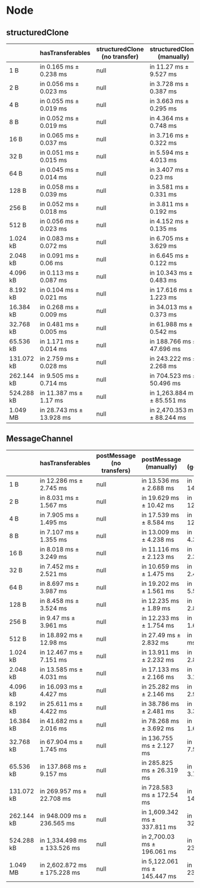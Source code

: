 # Node

## structuredClone

|            | hasTransferables         | structuredClone (no transfer) | structuredClone (manually)  | structuredClone (getTransferable*) | structuredClone (getTransferables) |
| ---------- | ------------------------ | ----------------------------- | --------------------------- | ---------------------------------- | ---------------------------------- |
| 1 B        | in 0.165 ms ± 0.238 ms   | null                          | in 11.27 ms ± 9.527 ms      | in 4.32 ms ± 0.705 ms              | in 5.351 ms ± 1.955 ms             |
| 2 B        | in 0.056 ms ± 0.023 ms   | null                          | in 3.728 ms ± 0.387 ms      | in 3.974 ms ± 0.717 ms             | in 3.789 ms ± 0.393 ms             |
| 4 B        | in 0.055 ms ± 0.019 ms   | null                          | in 3.663 ms ± 0.295 ms      | in 4.915 ms ± 1.968 ms             | in 3.89 ms ± 0.619 ms              |
| 8 B        | in 0.052 ms ± 0.019 ms   | null                          | in 4.364 ms ± 0.748 ms      | in 9.541 ms ± 2.633 ms             | in 4.58 ms ± 1.392 ms              |
| 16 B       | in 0.065 ms ± 0.037 ms   | null                          | in 3.716 ms ± 0.322 ms      | in 3.801 ms ± 0.428 ms             | in 6.235 ms ± 5.335 ms             |
| 32 B       | in 0.051 ms ± 0.015 ms   | null                          | in 5.594 ms ± 4.013 ms      | in 3.696 ms ± 0.136 ms             | in 3.502 ms ± 0.305 ms             |
| 64 B       | in 0.045 ms ± 0.014 ms   | null                          | in 3.407 ms ± 0.23 ms       | in 3.899 ms ± 0.557 ms             | in 3.586 ms ± 0.199 ms             |
| 128 B      | in 0.058 ms ± 0.039 ms   | null                          | in 3.581 ms ± 0.331 ms      | in 3.701 ms ± 0.141 ms             | in 12.187 ms ± 3.061 ms            |
| 256 B      | in 0.052 ms ± 0.018 ms   | null                          | in 3.811 ms ± 0.192 ms      | in 4.935 ms ± 1.894 ms             | in 3.886 ms ± 0.143 ms             |
| 512 B      | in 0.056 ms ± 0.023 ms   | null                          | in 4.152 ms ± 0.135 ms      | in 11.811 ms ± 3.46 ms             | in 4.507 ms ± 0.185 ms             |
| 1.024 kB   | in 0.083 ms ± 0.072 ms   | null                          | in 6.705 ms ± 3.629 ms      | in 6.253 ms ± 0.246 ms             | in 5.759 ms ± 0.078 ms             |
| 2.048 kB   | in 0.091 ms ± 0.06 ms    | null                          | in 6.645 ms ± 0.122 ms      | in 13.592 ms ± 2.344 ms            | in 8.187 ms ± 0.12 ms              |
| 4.096 kB   | in 0.113 ms ± 0.087 ms   | null                          | in 10.343 ms ± 0.483 ms     | in 16.983 ms ± 0.958 ms            | in 13.106 ms ± 0.298 ms            |
| 8.192 kB   | in 0.104 ms ± 0.021 ms   | null                          | in 17.616 ms ± 1.223 ms     | in 28.872 ms ± 1.718 ms            | in 24.925 ms ± 1.317 ms            |
| 16.384 kB  | in 0.268 ms ± 0.009 ms   | null                          | in 34.013 ms ± 0.373 ms     | in 62.115 ms ± 17.283 ms           | in 47.086 ms ± 0.195 ms            |
| 32.768 kB  | in 0.481 ms ± 0.005 ms   | null                          | in 61.988 ms ± 0.542 ms     | in 105.561 ms ± 6.332 ms           | in 86.485 ms ± 0.443 ms            |
| 65.536 kB  | in 1.171 ms ± 0.014 ms   | null                          | in 188.766 ms ± 47.696 ms   | in 201.215 ms ± 1.028 ms           | in 170.77 ms ± 0.894 ms            |
| 131.072 kB | in 2.759 ms ± 0.028 ms   | null                          | in 243.222 ms ± 2.268 ms    | in 401.66 ms ± 3.057 ms            | in 335.232 ms ± 0.882 ms           |
| 262.144 kB | in 9.505 ms ± 0.714 ms   | null                          | in 704.523 ms ± 50.496 ms   | in 1,044.08 ms ± 107.025 ms        | in 952.9 ms ± 116.681 ms           |
| 524.288 kB | in 11.387 ms ± 1.17 ms   | null                          | in 1,263.884 ms ± 85.551 ms | in 1,873.594 ms ± 57.064 ms        | in 1,552.972 ms ± 112.602 ms       |
| 1.049 MB   | in 28.743 ms ± 13.928 ms | null                          | in 2,470.353 ms ± 88.244 ms | in 3,680.752 ms ± 76.807 ms        | in 3,095.072 ms ± 94.442 ms        |

## MessageChannel

|            | hasTransferables             | postMessage (no transfers) | postMessage (manually)       | postMessage (getTransferable*) | postMessage (getTransferables) |
| ---------- | ---------------------------- | -------------------------- | ---------------------------- | ------------------------------ | ------------------------------ |
| 1 B        | in 12.286 ms ± 2.745 ms      | null                       | in 13.536 ms ± 2.688 ms      | in 27.131 ms ± 14.781 ms       | in 14.424 ms ± 1.853 ms        |
| 2 B        | in 8.031 ms ± 1.567 ms       | null                       | in 19.629 ms ± 10.42 ms      | in 27.396 ms ± 12.424 ms       | in 13.639 ms ± 1.799 ms        |
| 4 B        | in 7.905 ms ± 1.495 ms       | null                       | in 17.539 ms ± 8.584 ms      | in 22.072 ms ± 12.81 ms        | in 15.656 ms ± 4.218 ms        |
| 8 B        | in 7.107 ms ± 1.355 ms       | null                       | in 13.009 ms ± 4.238 ms      | in 14.607 ms ± 4.329 ms        | in 11.82 ms ± 1.103 ms         |
| 16 B       | in 8.018 ms ± 3.249 ms       | null                       | in 11.116 ms ± 2.123 ms      | in 12.621 ms ± 2.367 ms        | in 11.628 ms ± 1.101 ms        |
| 32 B       | in 7.452 ms ± 2.521 ms       | null                       | in 10.659 ms ± 1.475 ms      | in 12.591 ms ± 2.499 ms        | in 11.18 ms ± 0.979 ms         |
| 64 B       | in 8.697 ms ± 3.987 ms       | null                       | in 19.202 ms ± 1.561 ms      | in 23.475 ms ± 5.581 ms        | in 20.822 ms ± 1.608 ms        |
| 128 B      | in 8.458 ms ± 3.524 ms       | null                       | in 12.235 ms ± 1.89 ms       | in 13.321 ms ± 2.818 ms        | in 12.861 ms ± 2.085 ms        |
| 256 B      | in 9.47 ms ± 3.961 ms        | null                       | in 12.233 ms ± 1.754 ms      | in 12.909 ms ± 1.671 ms        | in 13.122 ms ± 1.995 ms        |
| 512 B      | in 18.892 ms ± 12.98 ms      | null                       | in 27.49 ms ± 2.832 ms       | in 28.908 ms ± 3.6 ms          | in 28.104 ms ± 1.819 ms        |
| 1.024 kB   | in 12.467 ms ± 7.151 ms      | null                       | in 13.911 ms ± 2.232 ms      | in 17.027 ms ± 2.819 ms        | in 17.372 ms ± 2.678 ms        |
| 2.048 kB   | in 13.585 ms ± 4.031 ms      | null                       | in 17.133 ms ± 2.166 ms      | in 28.396 ms ± 3.188 ms        | in 20.337 ms ± 1.913 ms        |
| 4.096 kB   | in 16.093 ms ± 4.427 ms      | null                       | in 25.282 ms ± 2.146 ms      | in 35.691 ms ± 2.978 ms        | in 28.639 ms ± 2.4 ms          |
| 8.192 kB   | in 25.611 ms ± 4.422 ms      | null                       | in 38.786 ms ± 2.481 ms      | in 55.578 ms ± 3.357 ms        | in 46.7 ms ± 2.86 ms           |
| 16.384 kB  | in 41.682 ms ± 2.016 ms      | null                       | in 78.268 ms ± 3.692 ms      | in 94.889 ms ± 1.646 ms        | in 87.996 ms ± 3.138 ms        |
| 32.768 kB  | in 67.904 ms ± 1.745 ms      | null                       | in 136.755 ms ± 2.127 ms     | in 181.758 ms ± 7.525 ms       | in 163.62 ms ± 6.896 ms        |
| 65.536 kB  | in 137.868 ms ± 9.157 ms     | null                       | in 285.825 ms ± 26.319 ms    | in 332.942 ms ± 3.731 ms       | in 301.412 ms ± 2.737 ms       |
| 131.072 kB | in 269.957 ms ± 22.708 ms    | null                       | in 728.583 ms ± 172.54 ms    | in 916.397 ms ± 148.708 ms     | in 853.484 ms ± 166.811 ms     |
| 262.144 kB | in 948.009 ms ± 236.565 ms   | null                       | in 1,609.342 ms ± 337.811 ms | in 1,839.067 ms ± 328.999 ms   | in 1,802.196 ms ± 368.519 ms   |
| 524.288 kB | in 1,334.498 ms ± 133.526 ms | null                       | in 2,700.03 ms ± 196.061 ms  | in 3,328.309 ms ± 233.619 ms   | in 3,155.599 ms ± 254.499 ms   |
| 1.049 MB   | in 2,602.872 ms ± 175.228 ms | null                       | in 5,122.061 ms ± 145.447 ms | in 6,409.94 ms ± 235.523 ms    | in 6,147.426 ms ± 442.198 ms   |